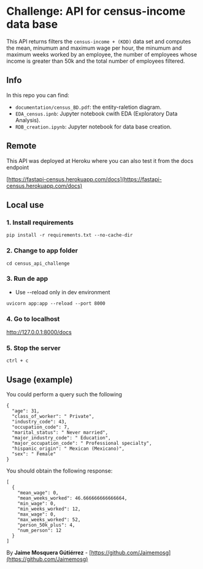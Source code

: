 # Challenge: API for census-income data base

This API returns filters the `census-income + (KDD)` data set and computes the mean, minumum  and maximum wage per hour, the minumum and maximum weeks worked by an employee, the number of employees whose income is greater than 50k and the total number of employees filtered.

## Info

In this repo you can find:

- `documentation/census_BD.pdf`: the entity-raletion diagram.
- `EDA_census.ipnb`: Jupyter notebook cwith EDA (Exploratory Data Analysis).
- `RDB_creation.ipynb`: Jupyter notebook for data base creation.

## Remote
 This API was deployed at Heroku where you can also test it from the docs endpoint

[https://fastapi-census.herokuapp.com/docs](https://fastapi-census.herokuapp.com/docs)

## Local use

### 1. Install requirements
```
pip install -r requirements.txt --no-cache-dir
```

### 2. Change to app folder
```
cd census_api_challenge
```

### 3. Run de app
* Use --reload only in dev environment
```
uvicorn app:app --reload --port 8000
```

### 4. Go to localhost
http://127.0.0.1:8000/docs

### 5. Stop the server
```
ctrl + c
```

## Usage (example)

You could perform a query such the following

```
{
  "age": 31,
  "class_of_worker": " Private",
  "industry_code": 43,
  "occupation_code": 7,
  "marital_status": " Never married",
  "major_industry_code": " Education",
  "major_occupation_code": " Professional specialty",
  "hispanic_origin": " Mexican (Mexicano)",
  "sex": " Female"
}
```

You should obtain the following response:

```
[
  {
    "mean_wage": 0,
    "mean_weeks_worked": 46.666666666666664,
    "min_wage": 0,
    "min_weeks_worked": 12,
    "max_wage": 0,
    "max_weeks_worked": 52,
    "person_50k_plus": 4,
    "num_person": 12
  }
]
```

By **Jaime Mosquera Gútiérrez** - [https://github.com/Jaimemosg](https://github.com/Jaimemosg)